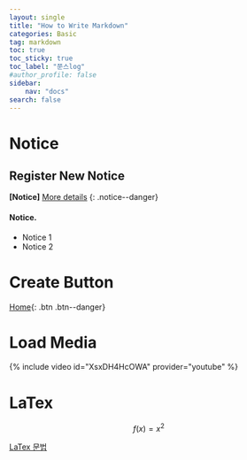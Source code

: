 ```yaml
---
layout: single
title: "How to Write Markdown"
categories: Basic
tag: markdown
toc: true
toc_sticky: true
toc_label: "쭌스log"
#author_profile: false
sidebar:
    nav: "docs"
search: false
---
```


# Notice
## Register New Notice
**[Notice]** [More details](https://github.com/hchoi256/how-to-use-markdown)
{: .notice--danger}

<div class="notice--success">
<h4>Notice.</h4>
<ul>
    <li>Notice 1</li>
    <li>Notice 2</li>
</ul>
</div>

# Create Button
[Home](https://hchoi256.github.io/){: .btn .btn--danger}

# Load Media
{% include video id="XsxDH4HcOWA" provider="youtube" %}

# LaTex
$$f(x)=x^2$$

[LaTex 문법](https://cheris8.github.io/etc/MD-LaTex/)